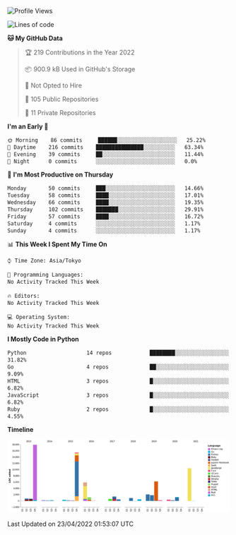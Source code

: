 <!--START_SECTION:waka-->
![Profile Views](http://img.shields.io/badge/Profile%20Views-1-blue)

![Lines of code](https://img.shields.io/badge/From%20Hello%20World%20I%27ve%20Written-70%20Thousand%20lines%20of%20code-blue)

**🐱 My GitHub Data** 

> 🏆 219 Contributions in the Year 2022
 > 
> 📦 900.9 kB Used in GitHub's Storage 
 > 
> 🚫 Not Opted to Hire
 > 
> 📜 105 Public Repositories 
 > 
> 🔑 11 Private Repositories  
 > 
**I'm an Early 🐤** 

```text
🌞 Morning    86 commits     ██████░░░░░░░░░░░░░░░░░░░   25.22% 
🌆 Daytime    216 commits    ███████████████░░░░░░░░░░   63.34% 
🌃 Evening    39 commits     ██░░░░░░░░░░░░░░░░░░░░░░░   11.44% 
🌙 Night      0 commits      ░░░░░░░░░░░░░░░░░░░░░░░░░   0.0%

```
📅 **I'm Most Productive on Thursday** 

```text
Monday       50 commits     ███░░░░░░░░░░░░░░░░░░░░░░   14.66% 
Tuesday      58 commits     ████░░░░░░░░░░░░░░░░░░░░░   17.01% 
Wednesday    66 commits     ████░░░░░░░░░░░░░░░░░░░░░   19.35% 
Thursday     102 commits    ███████░░░░░░░░░░░░░░░░░░   29.91% 
Friday       57 commits     ████░░░░░░░░░░░░░░░░░░░░░   16.72% 
Saturday     4 commits      ░░░░░░░░░░░░░░░░░░░░░░░░░   1.17% 
Sunday       4 commits      ░░░░░░░░░░░░░░░░░░░░░░░░░   1.17%

```


📊 **This Week I Spent My Time On** 

```text
⌚︎ Time Zone: Asia/Tokyo

💬 Programming Languages: 
No Activity Tracked This Week

🔥 Editors: 
No Activity Tracked This Week

💻 Operating System: 
No Activity Tracked This Week

```

**I Mostly Code in Python** 

```text
Python                   14 repos            ████████░░░░░░░░░░░░░░░░░   31.82% 
Go                       4 repos             ██░░░░░░░░░░░░░░░░░░░░░░░   9.09% 
HTML                     3 repos             █░░░░░░░░░░░░░░░░░░░░░░░░   6.82% 
JavaScript               3 repos             █░░░░░░░░░░░░░░░░░░░░░░░░   6.82% 
Ruby                     2 repos             █░░░░░░░░░░░░░░░░░░░░░░░░   4.55%

```


**Timeline**

![Chart not found](https://raw.githubusercontent.com/takuan-osho/takuan-osho/master/charts/bar_graph.png) 


 Last Updated on 23/04/2022 01:53:07 UTC
<!--END_SECTION:waka-->
